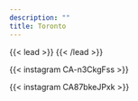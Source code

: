 ```yaml
---
description: ""
title: Toronto
---
```


{{< lead >}}
{{< /lead >}}



{{< instagram CA-n3CkgFss >}}

{{< instagram CA87bkeJPxk >}}




